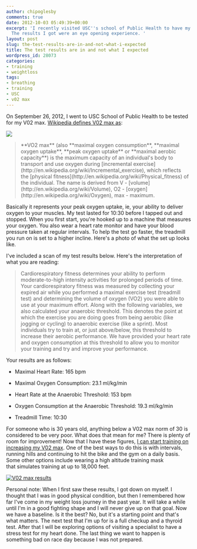 ```yaml
---
author: chipoglesby
comments: true
date: 2012-10-03 05:49:39+00:00
excerpt: 'I recently visited USC''s school of Public Health to have my V02 max tested.
  The results I got were an eye opening experience. '
layout: post
slug: the-test-results-are-in-and-not-what-i-expected
title: The test results are in and not what I expected
wordpress_id: 28073
categories:
- training
- weightloss
tags:
- breathing
- training
- USC
- v02 max
---
```


On September 26, 2012, I went to USC School of Public Health to be tested for my V02 max. [Wikipedia defines V02 max as](http://en.wikipedia.org/wiki/VO2_max):

![](https://storage.googleapis.com/www.chipoglesby.com/wp-content/uploads/2012/10/vo2-202x300.jpeg)


<blockquote>**VO2 max** (also **maximal oxygen consumption**, **maximal oxygen uptake**, **peak oxygen uptake** or **maximal aerobic capacity**) is the maximum capacity of an individual's body to transport and use oxygen during [incremental exercise](http://en.wikipedia.org/wiki/Incremental_exercise), which reflects the [physical fitness](http://en.wikipedia.org/wiki/Physical_fitness) of the individual. The name is derived from V - [volume](http://en.wikipedia.org/wiki/Volume), O2 - [oxygen](http://en.wikipedia.org/wiki/Oxygen), max - maximum.</blockquote>


Basically it represents your peak oxygen uptake, ie, your ability to deliver oxygen to your muscles. My test lasted for 10:30 before I tapped out and stopped. When you first start, you're hooked up to a machine that measures your oxygen. You also wear a heart rate monitor and have your blood pressure taken at regular intervals. To help the test go faster, the treadmill you run on is set to a higher incline. Here's a photo of what the set up looks like.

I've included a scan of my test results below. Here's the interpretation of what you are reading:


<blockquote>Cardiorespiratory fitness determines your ability to perform moderate-to-high intensity activities for prolonged periods of time. Your cardiorespiratory fitness was measured by collecting your expired air while you performed a maximal exercise test (treadmill test) and determining the volume of oxygen (VO2) you were able to use at your maximum effort. Along with the following variables, we also calculated your anaerobic threshold. This denotes the point at which the exercise you are doing goes from being aerobic (like jogging or cycling) to anaerobic exercise (like a sprint). Most individuals try to train at, or just above/below, this threshold to increase their aerobic performance. We have provided your heart rate and oxygen consumption at this threshold to allow you to monitor your training and try and improve your performance.</blockquote>


Your results are as follows:



	
  * Maximal Heart Rate: 165 bpm

	
  * Maximal Oxygen Consumption: 23.1 ml/kg/min

	
  * Heart Rate at the Anaerobic Threshold: 153 bpm

	
  * Oxygen Consumption at the Anaerobic Threshold: 19.3 ml/kg/min

	
  * Treadmill Time: 10:30




For someone who is 30 years old, anything below a V02 max norm of 30 is considered to be very poor. What does that mean for me? There is plenty of room for improvement! Now that I have these figures, [I can start training on increasing my V02 max](http://www.active.com/running/Articles/How-to-Maximize-Your-VO2max-Training.htm). One of the best ways to do this is with intervals, running hills and continuing to hit the bike and the gym on a daily basis. Some other options include wearing a high altitude training mask that simulates training at up to 18,000 feet.







[![V02 max results](http://farm9.staticflickr.com/8459/8049528566_91b95629b3.jpg)](http://www.flickr.com/photos/chipoglesby/8049528566/)







Personal note: When I first saw these results, I got down on myself. I thought that I was in good physical condition, but then I remembered how far I've come in my weight loss journey in the past year. It will take a while until I'm in a good fighting shape and I will never give up on that goal. Now we have a baseline. Is it the best? No, but it's a starting point and that's what matters. The next test that I'm up for is a full checkup and a thyroid test. After that I will be exploring options of visiting a specialist to have a stress test for my heart done. The last thing we want to happen is something bad on race day because I was not prepared.






